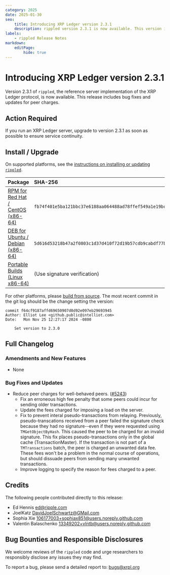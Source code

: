 ```yaml
---
category: 2025
date: 2025-01-30
seo:
    title: Introducing XRP Ledger version 2.3.1
    description: rippled version 2.3.1 is now available. This version introduces new features and stability fixes.
labels:
    - rippled Release Notes
markdown:
    editPage:
        hide: true
---
```

# Introducing XRP Ledger version 2.3.1

Version 2.3.1 of `rippled`, the reference server implementation of the XRP Ledger protocol, is now available. This release includes bug fixes and updates for peer charges.

## Action Required

If you run an XRP Ledger server, upgrade to version 2.3.1 as soon as possible to ensure service continuity.

## Install / Upgrade

On supported platforms, see the [instructions on installing or updating `rippled`](../../docs/infrastructure/installation/index.md).

| Package | SHA-256 |
|:--------|:--------|
| [RPM for Red Hat / CentOS (x86-64)](https://repos.ripple.com/repos/rippled-rpm/stable/rippled-2.3.1-1.el7.x86_64.rpm) | `fb74f401e5ba121bbc37e6188aa064488ad78ffef549a1e19bc8b71316d08031` |
| [DEB for Ubuntu / Debian (x86-64)](https://repos.ripple.com/repos/rippled-deb/pool/stable/rippled_2.3.1-1_amd64.deb) | `5d616d53218b47a2f0803c1d37d410f72d19b57cdb9cabdf77b1cf0134cce3ca` |
| [Portable Builds (Linux x86-64)](https://github.com/XRPLF/rippled-portable-builds) | (Use signature verification) |

For other platforms, please [build from source](https://github.com/XRPLF/rippled/blob/master/BUILD.md). The most recent commit in the git log should be the change setting the version:

```text
commit f64cf9187affd69650907d0d92e097eb29693945
Author: Elliot Lee <github.public@intelliot.com>
Date:   Mon Nov 25 12:27:17 2024 -0800

    Set version to 2.3.0
```


## Full Changelog

### Amendments and New Features

- None

### Bug Fixes and Updates

- Reduce peer charges for well-behaved peers. ([#5243](https://github.com/XRPLF/rippled/pull/5243))
  - Fix an erroneous high fee penalty that some peers could incur for sending older transactions.
  - Update the fees charged for imposing a load on the server.
  - Fix to prevent interal pseudo-transactions from relaying. Previously, pseudo-transcations received from a peer failed the signature check because they had no signature--even if they were requested using `TMGetObjectByHash`. This caused the peer to be charged for an invalid signature. This fix places pseudo-transactions only in the global cache (TransactionMaster). If the transaction is not part of a `TMTransactions` batch, the peer is charged an unwanted data fee. These fees won't be a problem in the normal course of operations, but should dissuade peers from sending many unwanted transactions.
  - Improve logging to specify the reason for fees charged to a peer.

## Credits

The following people contributed directly to this release:

- Ed Hennis <ed@ripple.com>
- JoelKatz <DavidJoelSchwartz@GMail.com>
- Sophia Xie <106177003+sophiax851@users.noreply.github.com>
- Valentin Balaschenko <13349202+vlntb@users.noreply.github.com>


## Bug Bounties and Responsible Disclosures

We welcome reviews of the `rippled` code and urge researchers to responsibly disclose any issues they may find.

To report a bug, please send a detailed report to: <bugs@xrpl.org>

